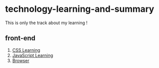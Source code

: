 # technology-learning-and-summary
This is only the track about my learning !

## front-end
1. [CSS Learning](./front-end/CSS.md)
2. [JavaScript Learning](./front-end/JavaScript.md)
3. [Browser](./front-end/Browser.md)